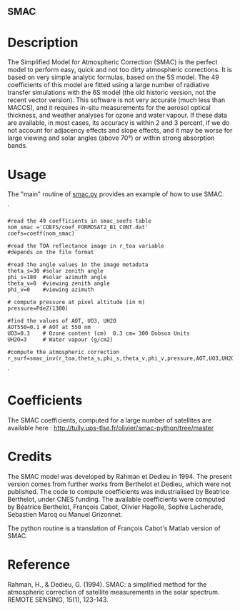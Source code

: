 SMAC
----
# Description

The Simplified Model for Atmospheric Correction (SMAC) is the perfect model to perform easy, quick and not too dirty atmospheric corrections. It is based on very simple analytic formulas, based on the 5S model. The 49 coefficients of this model are fitted using a large number of radiative transfer simulations with the 6S model (the old historic version, not the recent vector version). This software is not very accurate (much less than MACCS), and it requires in-situ measurements for the aerosol optical thickness, and weather analyses for ozone and water vapour. If these data are available,  in most cases, its accuracy is within 2 and 3 percent, if we do not account for adjacency effects and slope effects, and it may be worse for large viewing and solar angles (above 70°) or within strong absorption bands.

# Usage

The "main"  routine of [smac.py](http://tully.ups-tlse.fr/olivier/smac-python/blob/master/smac.py) provides an example of how to use SMAC.

`
   
    #read the 49 coefficients in smac_soefs table
    nom_smac ='COEFS/coef_FORMOSAT2_B1_CONT.dat'
    coefs=coeff(nom_smac)
 
    #read the TOA reflectance image in r_toa variable
    #depends on the file format
 
    #read the angle values in the image metadata
    theta_s=30 #solar zenith angle
    phi_s=180  #solar azimuth angle
    theta_v=0  #viewing zenith angle
    phi_v=0    #viewing azimuth
    
    # compute pressure at pixel altitude (in m)
    pressure=PdeZ(1300)
 
    #find the values of AOT, UO3, UH2O
    AOT550=0.1 # AOT at 550 nm
    UO3=0.3    # Ozone content (cm)  0.3 cm= 300 Dobson Units
    UH2O=3     # Water vapour (g/cm2)
 
    #compute the atmospheric correction
    r_surf=smac_inv(r_toa,theta_s,phi_s,theta_v,phi_v,pressure,AOT,UO3,UH2O,coefs)
`



# Coefficients

The SMAC coefficients, computed for a  large number of satellites are available  here : http://tully.ups-tlse.fr/olivier/smac-python/tree/master

# Credits

The SMAC model was developed by Rahman et Dedieu in 1994. The present version comes from  further works from Berthelot et Dedieu, which were not published. The code to compute coefficients was industrialised  by Beatrice Berthelot, under CNES funding. The available coefficients were computed by Béatrice Berthelot, François Cabot, Olivier Hagolle, Sophie Lacherade, Sebastien Marcq ou Manuel Grizonnet.

The python routine is a translation of François Cabot's Matlab version of SMAC. 

# Reference

Rahman, H., & Dedieu, G. (1994). SMAC: a simplified method for the atmospheric correction of satellite measurements in the solar spectrum. REMOTE SENSING, 15(1), 123-143.
